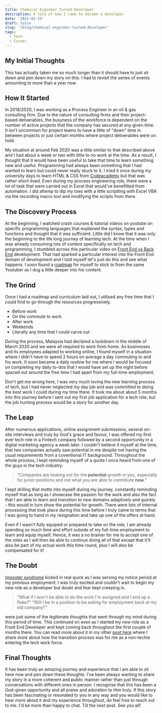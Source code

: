 ```yaml
---
title: Chemical Engineer Turned Developer
description: A tale of how I came to become a developer
date: '2021-02-15'
draft: false
slug: '/blog/chemical-engineer-turned-developer'
tags:
  - Tech
  - Career
---
```


## My Initial Thoughts

This has actually taken me so much longer than it should have to just sit down and pen down my story on this. I had to revisit the series of events amounting to more than a year now.

## How It Started

In 2019/2020, I was working as a Process Engineer in an oil & gas consulting firm. Due to the nature of consulting firms and their project-based deliverables, the busyness of the workforce is dependent on the number of active projects that the company has secured at any given time. It isn't uncommon for project teams to have a little of "down" time in between projects or just certain months where project deliverables were on hold.

My situation at around Feb 2020 was a little similar to that described above and I had about a week or two with little to no work at the time. As a result, I thought that it would have been useful to take that time to learn something new and useful. Programming had always been something that I had wanted to learn but could never really stuck to it. I tried it once during my university days to learn HTML & CSS from [Codeacademy](https://www.codecademy.com/) but that was rather short-lived. Even during my process engineering role, there were a lot of task that were carried out in Excel that would've benefitted from automation. I did attemp to dip my toes with a little scriptting with Excel VBA via the recording macro tool and modifying the scripts from there.

## The Discovery Process

At the beginning, I watched crash courses & tutorial videos on youtube on specific programming languages that explained the syntax, types and functions and thought that it was sufficient. Little did I know that it was only the beginning to the life long journey of learning tech. At the time when I was already consuming lots of content specifically on tech and programming, I stumbled across this particular video on [Front End vs Back End](https://www.youtube.com/watch?v=oGM4LI9Z9HE&t=3s) development. That had sparked a particular interest into the Front End domain of development and I told myself let's just do this and see what happens. I soon found a [roadmap](https://www.youtube.com/watch?v=4kgoEphreRc&t=88s) for myself to stick to from the same Youtuber as I dug a little deeper into his content.

## The Grind

Once I had a roadmap and curriculum laid out, I utilised any free time that I could find to go through the resources progressively. 
- Before work
- On the commute to work
- After work
- Weekends
- Literally any time that I could carve out

During the process, Malaysia had declared a lockdown in the middle of March 2020 and we were all required to work from home. As businesses and its employees adapted to working online, I found myself in a situation where I didn't have to spend 2 hours on average a day commuting to and fro work. It soon became a daily routine for me where I would be focused on completing my daily to-dos that I would have set up the night before spaced out around the free time I had apart from my full-time employment.

Don't get me wrong here, I was very much loving the new learning process of tech, but I had never neglected my day job and was committed to doing the best work I could during my time there. It took me about about 5 months into this journey before I sent out my first job application for a tech role, but the job hunting process would be a story for another day.

## The Leap

After numerous applications, online assignment submissions, several on-site interviews and truly by God's grace and favour, I was offered my first ever tech role in a Fintech company followed by a second opportunity in a digital marketing agency a week later. I couldn't believe it myself at the time, that two companies actually saw potential in me despite not having the usual requirements from a coventional IT background. Throughout the whole process, I kept reminding myself of a quote I once heard from one of the guys in the tech industry:

>  "Companies are looking out for the **potential** growth in you, especially for junior positions and not what you are able to contribute **now**."

I kept drilling that motto into myself during my journey, constantly reminding myself that as long as I showcase the passion for the work and also the fact that I am able to learn and transition to new domains adaptively and quickly - this would in turn show the potential for growth. There were lots of internal processing that took place during this time before I truly came to terms that I was going to hand in my resignation and take up one of the offers at hand.

Even if I wasn't fully equiped or prepared to take on the role, I am already spending so much time and effort outside of my full-time employment to learn and equip myself. Hence, it was a no brainer for me to accept one of the roles as I will then be able to continue doing all of that except that it'll also be part of my actual work this time round, plus I will also be compensated for it!

## The Doubt

[Imposter syndrome](https://en.wikipedia.org/wiki/Impostor_syndrome) kicked in real quick as I was serving my notice period at my previous employment. I was truly excited and couldn't wait to begin my new role as a developer but doubt and fear kept creeping in.
> "What if I won't be able to do the work I'm assigned and I end up a fluke?"
> "Will I be in a position to be asking for employment back at my old company?"

were just some of the legitimate thoughts that went through my mind during this period of time. This continued on even as I started my new role as a Front End Developer and kept coming back throughout the first couple of months there. You can read more about it in my other [post here](https://sean-ho.studio/blog/navigating-the-tech-world 'Navigating The Tech World') where I share more about how the transition process was for me as a non-techie entering the tech work force.

## Final Thoughts

It has been truly an amazing journey and experience that I am able to sit here now and pen down these thoughts. I've been always wanting to share my story in a more coherent and public manner rather than just through conversations with different ones in person. I recognise that this has been a God-given opportunity and all praise and adoration to Him truly. If this story has been fascinating or resonated to you in any way and you would like to hear more about it and my experience throughout, do feel free to reach out to me. I'd be more than happy to chat. Till the next post. See you all!

